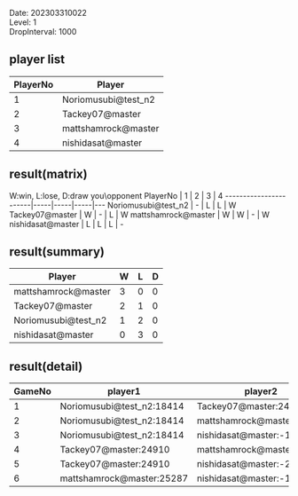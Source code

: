 Date: 202303310022  
Level: 1  
DropInterval: 1000  
## player list
PlayerNo  |  Player
----------|---------------------
1         |  Noriomusubi@test_n2
2         |  Tackey07@master
3         |  mattshamrock@master
4         |  nishidasat@master
## result(matrix)
W:win, L:lose, D:draw
you\opponent PlayerNo  |  1  |  2  |  3  |  4
-----------------------|-----|-----|-----|---
Noriomusubi@test_n2    |  -  |  L  |  L  |  W
Tackey07@master        |  W  |  -  |  L  |  W
mattshamrock@master    |  W  |  W  |  -  |  W
nishidasat@master      |  L  |  L  |  L  |  -
## result(summary)
Player               |  W  |  L  |  D
---------------------|-----|-----|---
mattshamrock@master  |  3  |  0  |  0
Tackey07@master      |  2  |  1  |  0
Noriomusubi@test_n2  |  1  |  2  |  0
nishidasat@master    |  0  |  3  |  0
## result(detail)
GameNo  |  player1                    |  player2
--------|-----------------------------|---------------------------
1       |  Noriomusubi@test_n2:18414  |  Tackey07@master:24910
2       |  Noriomusubi@test_n2:18414  |  mattshamrock@master:25287
3       |  Noriomusubi@test_n2:18414  |  nishidasat@master:-1537
4       |  Tackey07@master:24910      |  mattshamrock@master:25287
5       |  Tackey07@master:24910      |  nishidasat@master:-2032
6       |  mattshamrock@master:25287  |  nishidasat@master:-1543
